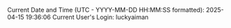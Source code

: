 Current Date and Time (UTC - YYYY-MM-DD HH:MM:SS formatted): 2025-04-15 19:36:06
Current User's Login: luckyaiman
